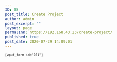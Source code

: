 ```yaml
---
ID: 88
post_title: Create Project
author: admin
post_excerpt: ""
layout: page
permalink: https://192.168.43.23/create-project/
published: true
post_date: 2020-07-29 14:09:01
---
```

<!-- wp:paragraph -->
<p><code><code>[wpuf_form id="201"]</code></code></p>
<!-- /wp:paragraph -->